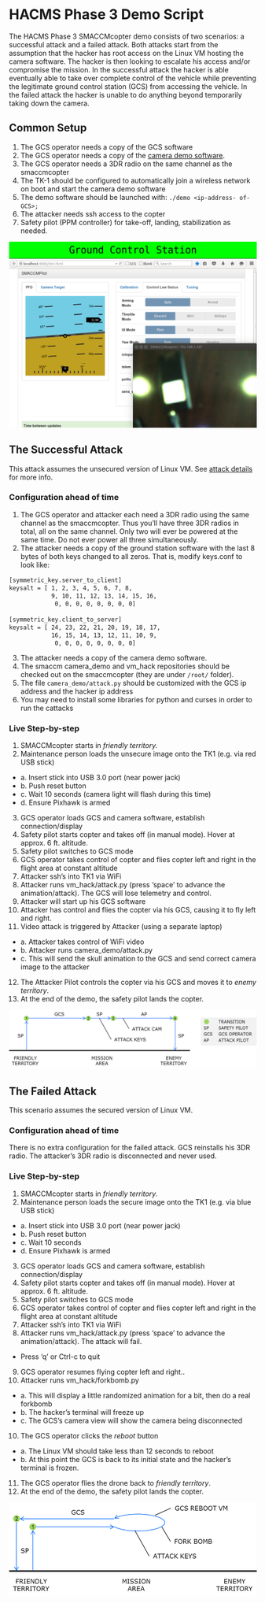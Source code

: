# HACMS Phase 3 Demo Script

The HACMS Phase 3 SMACCMcopter demo consists of two scenarios: a successful attack and
a failed attack. Both attacks start from the assumption that the hacker has root access on the
Linux VM hosting the camera software. The hacker is then looking to escalate his access and/or
compromise the mission. In the successful attack the hacker is able eventually able to take over
complete control of the vehicle while preventing the legitimate ground control station (GCS) from
accessing the vehicle. In the failed attack the hacker is unable to do anything beyond
temporarily taking down the camera.



## Common Setup

1. The GCS operator needs a copy of the GCS software
2. The GCS operator needs a copy of the [camera demo software][camera_sw].
3. The GCS operator needs a 3DR radio on the same channel as the smaccmcopter
4. The TK-1 should be configured to automatically join a wireless network on boot and start the camera demo software
5. The demo software should be launched with: `./demo <ip-address- of-GCS>;`
7. The attacker needs ssh access to the copter
8. Safety pilot (PPM controller) for take-off, landing, stabilization as needed.

![Friendly GCS](/images/gcs_good.png)

[camera_sw]: https://github.com/smaccm/camera_demo



## The Successful Attack

This attack assumes the unsecured version of Linux VM. See [attack details][attack] for more info.

[attack]: attack_details.html

### Configuration ahead of time

1. The GCS operator and attacker each need a 3DR radio using the same channel as the smaccmcopter. Thus you’ll have three 3DR radios in total, all on the same channel. Only two will ever be powered at the same time. Do not ever power all three simultaneously.
2. The attacker needs a copy of the ground station software with the last 8 bytes of both keys changed to all zeros. That is, modify keys.conf to look like:

```
[symmetric_key.server_to_client]
keysalt = [ 1, 2, 3, 4, 5, 6, 7, 8,
            9, 10, 11, 12, 13, 14, 15, 16,
             0, 0, 0, 0, 0, 0, 0, 0]

[symmetric_key.client_to_server]
keysalt = [ 24, 23, 22, 21, 20, 19, 18, 17,
            16, 15, 14, 13, 12, 11, 10, 9,
             0, 0, 0, 0, 0, 0, 0, 0]
```

3. The attacker needs a copy of the camera demo software.
4. The smaccm camera_demo and vm_hack repositories should be checked out on the smaccmcopter (they are under `/root/` folder).
5. The file `camera_demo/attack.py` should be customized with the GCS ip address and the hacker ip address
6. You may need to install some libraries for python and curses in order to run the cattacks


### Live Step-by-step

1. SMACCMcopter starts in *friendly territory.*
2. Maintenance person loads the unsecure image onto the TK1 (e.g. via red USB stick)
  * a. Insert stick into USB 3.0 port (near power jack)
  * b. Push reset button
  * c. Wait 10 seconds (camera light will flash during this time)
  * d. Ensure Pixhawk is armed
3. GCS operator loads GCS and camera software, establish connection/display
4. Safety pilot starts copter and takes off (in manual mode).  Hover at approx. 6 ft. altitude. 
5. Safety pilot switches to GCS mode
6. GCS operator takes control of copter and flies copter left and right in the flight area at constant altitude
7. Attacker ssh’s into TK1 via WiFi
8. Attacker runs vm_hack/attack.py (press ‘space’ to advance the animation/attack). The GCS will lose telemetry and control.
9. Attacker will start up his GCS software
10. Attacker has control and flies the copter via his GCS, causing it to fly left and right. 
11. Video attack is triggered by Attacker (using a separate laptop)
  * a. Attacker takes control of WiFi video
  * b. Attacker runs camera_demo/attack.py
  * c. This will send the skull animation to the GCS and send correct camera image to the attacker
12. The Attacker Pilot controls the copter via his GCS and moves it to *enemy territory*.
13. At the end of the demo, the safety pilot lands the copter.


![Flight path during successfull attack](/images/attack.png)



## The Failed Attack

This scenario assumes the secured version of Linux VM.


### Configuration ahead of time

There is no extra configuration for the failed attack. GCS reinstalls his 3DR radio.  The attacker’s 3DR radio is disconnected and never used.


### Live Step-by-step

1. SMACCMcopter starts in *friendly territory*.
2. Maintenance person loads the secure image onto the TK1 (e.g. via blue USB stick)
  * a. Insert stick into USB 3.0 port (near power jack)
  * b. Push reset button
  * c. Wait 10 seconds
  * d. Ensure Pixhawk is armed
3. GCS operator loads GCS and camera software, establish connection/display
4. Safety pilot starts copter and takes off (in manual mode).  Hover at approx. 6 ft. altitude. 
5. Safety pilot switches to GCS mode
6. GCS operator takes control of copter and flies copter left and right in the flight area at constant altitude
7. Attacker ssh’s into TK1 via WiFi
8. Attacker runs vm_hack/attack.py (press ‘space’ to advance the animation/attack). The attack will fail. 
  * Press ‘q’ or Ctrl-c to quit
9. GCS operator resumes flying copter left and right.. 
10. Attacker runs vm_hack/forkbomb.py
  * a. This will display a little randomized animation for a bit, then do a real forkbomb
  * b. The hacker’s terminal will freeze up
  * c. The GCS’s camera view will show the camera being disconnected
10. The GCS operator clicks the *reboot* button
  * a. The Linux VM should take less than 12 seconds to reboot
  * b. At this point the GCS is back to its initial state and the hacker’s terminal is frozen.
11. The GCS operator flies the drone back to *friendly territory*.
12. At the end of the demo, the safety pilot lands the copter.


![Flight path during unsuccessfull attack](/images/defend.png)
